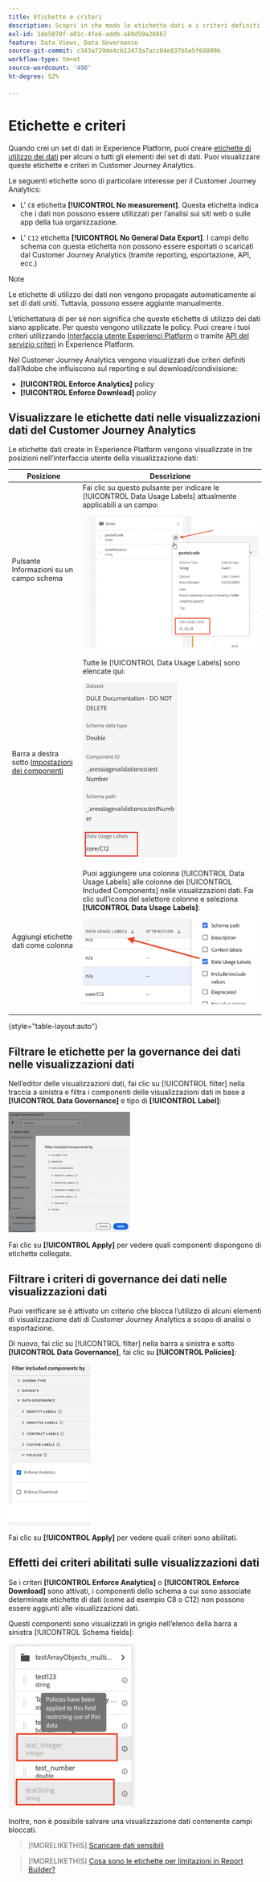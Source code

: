 ```yaml
---
title: Etichette e criteri
description: Scopri in che modo le etichette dati e i criteri definiti in Adobe Experience Platform influiscono sulle visualizzazioni dati e sul reporting in Customer Journey Analytics.
exl-id: 1de5070f-a91c-4fe6-addb-a89d59a280b7
feature: Data Views, Data Governance
source-git-commit: c343a729de4cb13473a7acc04e837b5e5f69809b
workflow-type: tm+mt
source-wordcount: '490'
ht-degree: 52%

---
```


# Etichette e criteri

Quando crei un set di dati in Experience Platform, puoi creare [etichette di utilizzo dei dati](https://experienceleague.adobe.com/docs/experience-platform/data-governance/labels/reference.html?lang=it) per alcuni o tutti gli elementi del set di dati. Puoi visualizzare queste etichette e criteri in Customer Journey Analytics.

Le seguenti etichette sono di particolare interesse per il Customer Journey Analytics:

* L&#39; `C8` etichetta **[!UICONTROL No measurement]**. Questa etichetta indica che i dati non possono essere utilizzati per l’analisi sui siti web o sulle app della tua organizzazione.

* L&#39; `C12` etichetta **[!UICONTROL No General Data Export]**. I campi dello schema con questa etichetta non possono essere esportati o scaricati dal Customer Journey Analytics (tramite reporting, esportazione, API, ecc.)

>[!NOTE]
>
>Le etichette di utilizzo dei dati non vengono propagate automaticamente ai set di dati uniti. Tuttavia, possono essere aggiunte manualmente.

L’etichettatura di per sé non significa che queste etichette di utilizzo dei dati siano applicate. Per questo vengono utilizzate le policy. Puoi creare i tuoi criteri utilizzando [Interfaccia utente Experienci Platform](https://experienceleague.adobe.com/docs/experience-platform/data-governance/policies/user-guide.html?lang=it) o tramite [API del servizio criteri](https://experienceleague.adobe.com/docs/experience-platform/data-governance/api/overview.html?lang=it) in Experience Platform.

Nel Customer Journey Analytics vengono visualizzati due criteri definiti dall’Adobe che influiscono sul reporting e sul download/condivisione:

* **[!UICONTROL Enforce Analytics]** policy
* **[!UICONTROL Enforce Download]** policy

## Visualizzare le etichette dati nelle visualizzazioni dati del Customer Journey Analytics

Le etichette dati create in Experience Platform vengono visualizzate in tre posizioni nell’interfaccia utente della visualizzazione dati:

| Posizione | Descrizione |
| --- | --- |
| Pulsante Informazioni su un campo schema | Fai clic su questo pulsante per indicare le [!UICONTROL Data Usage Labels] attualmente applicabili a un campo:<p>![](assets/data-label-left.png) |
| Barra a destra sotto [Impostazioni dei componenti](/help/data-views/component-settings/overview.md) | Tutte le [!UICONTROL Data Usage Labels] sono elencate qui:<p>![](assets/data-label-right.png) |
| Aggiungi etichette dati come colonna | Puoi aggiungere una colonna [!UICONTROL Data Usage Labels] alle colonne dei [!UICONTROL Included Components] nelle visualizzazioni dati. Fai clic sull’icona del selettore colonne e seleziona **[!UICONTROL Data Usage Labels]**:<p>![](assets/data-label-column.png) |

{style="table-layout:auto"}

## Filtrare le etichette per la governance dei dati nelle visualizzazioni dati

Nell’editor delle visualizzazioni dati, fai clic su [!UICONTROL filter] nella traccia a sinistra e filtra i componenti delle visualizzazioni dati in base a **[!UICONTROL Data Governance]** e tipo di **[!UICONTROL Label]**:

![](assets/filter-labels.png)

Fai clic su **[!UICONTROL Apply]** per vedere quali componenti dispongono di etichette collegate.

## Filtrare i criteri di governance dei dati nelle visualizzazioni dati

Puoi verificare se è attivato un criterio che blocca l’utilizzo di alcuni elementi di visualizzazione dati di Customer Journey Analytics a scopo di analisi o esportazione.

Di nuovo, fai clic su [!UICONTROL filter] nella barra a sinistra e sotto **[!UICONTROL Data Governance]**, fai clic su **[!UICONTROL Policies]**:

![Filtra i componenti inclusi per elenco che mostra la selezione di Applica analisi](assets/filter-policies.png)

Fai clic su **[!UICONTROL Apply]** per vedere quali criteri sono abilitati.

## Effetti dei criteri abilitati sulle visualizzazioni dati

Se i criteri **[!UICONTROL Enforce Analytics]** o **[!UICONTROL Enforce Download]** sono attivati, i componenti dello schema a cui sono associate determinate etichette di dati (come ad esempio C8 o C12) non possono essere aggiunti alle visualizzazioni dati.

Questi componenti sono visualizzati in grigio nell’elenco della barra a sinistra [!UICONTROL Schema fields]:

![I componenti visualizzati in grigio e il messaggio Criteri che indica i criteri sono stati applicati a questo campo limitando l’utilizzo dei dati](assets/component-greyed.png)

Inoltre, non è possibile salvare una visualizzazione dati contenente campi bloccati.

>[!MORELIKETHIS]
>[Scaricare dati sensibili](/help/analysis-workspace/export/download-send.md)

>[!MORELIKETHIS]
>[Cosa sono le etichette per limitazioni in Report Builder?](https://experienceleague.adobe.com/docs/analytics-platform/using/cja-reportbuilder/restricted-labels.html?lang=it)


